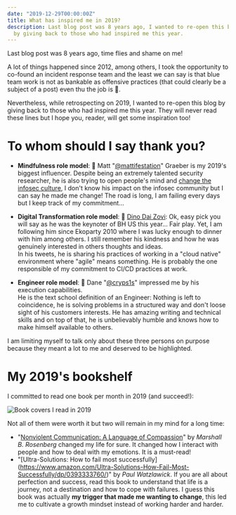 ```yaml
---
date: "2019-12-29T00:00:00Z"
title: What has inspired me in 2019?
description: Last blog post was 8 years ago, I wanted to re-open this blog
  by giving back to those who had inspired me this year.
---
```


Last blog post was 8 years ago, time flies and shame on me!

A lot of things happened since 2012, among others, I took the opportunity to co-found an incident response team and the least we can say is that blue team work is not as bankable as offensive practices (that could clearly be a subject of a post) even thu the job is 🤩.

Nevertheless, while retrospecting on 2019, I wanted to re-open this blog by giving back to those who had inspired me this year. They will never read these lines but I hope you, reader, will get some inspiration too!

# To whom should I say thank you?

- **Mindfulness role model**: 🙏 Matt "[@mattifestation](https://twitter.com/mattifestation)" Graeber is my 2019's
  biggest influencer. Despite being an extremely talented security researcher, he is also trying to open people's mind and [change the infosec culture](https://medium.com/@mattifestation/improving-infosec-or-any-community-industry-in-one-simple-but-mindful-step-651e18296f9), I don't know his impact on the infosec community but I can say he made me change! The road is long, I am failing every days but I keep track of my commitment...

- **Digital Transformation role model**: 🙏 [Dino Dai Zovi](https://twitter.com/dinodaizovi): Ok, easy pick you will say
  as he was the keynoter of BH US this year... Fair play. Yet, I am following him since Ekoparty 2010 where I was lucky enough to dinner with him among others. I still remember his kindness and how he was genuinely interested in others thoughts and ideas.\
  In his tweets, he is sharing his practices of working in a "cloud native" environment where "agile" means something. He is probably the one responsible of my commitment to CI/CD practices at work.

- **Engineer role model**: 🙏 Dane "[@cryps1s](https://twitter.com/cryps1s)" impressed me by his execution capabilities.\
  He is the text school definition of an Engineer: Nothing is left to coincidence, he is solving problems in a structured way and don't loose sight of his customers interests. He has amazing writing and technical skills and on top of that, he is unbelievably humble and knows how to make himself available to others.

I am limiting myself to talk only about these three persons on purpose because they meant a lot to me and deserved to be highlighted.

# My 2019's bookshelf

I committed to read one book per month in 2019 (and succeed!):

![Book covers I read in 2019](/images/2019-books.png)

Not all of them were worth it but two will remain in my mind for a long time:

 - "[Nonviolent Communication: A Language of Compassion](https://www.amazon.com/Nonviolent-Communication-Compassion-Marshall-Rosenberg/dp/1892005026)" by *Marshall B. Rosenberg* changed my life for sure. It changed how I interact with people and how to deal with my emotions. It is a must-read!
- "[Ultra-Solutions: How to fail most successfully]
(https://www.amazon.com/Ultra-Solutions-How-Fail-Most-Successfully/dp/0393333760/)" by *Paul Watzlawick*. If you are all about perfection and success, read this book to understand that life is a journey, not a destination and how to cope with failures. I guess this book was actually **my trigger that made me wanting to change**, this led me to cultivate a growth mindset instead of working harder and harder.

